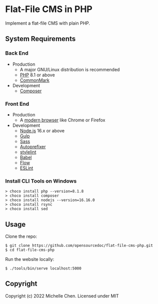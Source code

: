 # Flat-File CMS in PHP

Implement a flat-file CMS with plain PHP.

## System Requirements

### Back End

* Production
  * A major GNU/Linux distribution is recommended
  * [PHP](https://www.php.net/) 8.1 or above
  * [CommonMark](https://commonmark.thephpleague.com/)
* Development
  * [Composer](https://getcomposer.org/)

### Front End

* Production
  * A [modern browser](https://browsehappy.com/) like Chrome or Firefox
* Development
  * [Node.js](https://nodejs.org/) 16.x or above
  * [Gulp](https://gulpjs.com/)
  * [Sass](https://sass-lang.com/)
  * [Autoprefixer](https://github.com/postcss/autoprefixer)
  * [stylelint](https://stylelint.io/)
  * [Babel](https://babeljs.io/)
  * [Flow](https://flow.org/en/)
  * [ESLint](https://eslint.org/)

### Install CLI Tools on Windows

```shell
> choco install php --version=8.1.8
> choco install composer
> choco install nodejs --version=16.16.0
> choco install rsync
> choco install sed
```

## Usage

Clone the repo:

```shell
$ git clone https://github.com/opensourcedoc/flat-file-cms-php.git
$ cd flat-file-cms-php
```

Run the website locally:

```shell
$ ./tools/bin/serve localhost:5000
```

## Copyright

Copyright (c) 2022 Michelle Chen. Licensed under MIT
